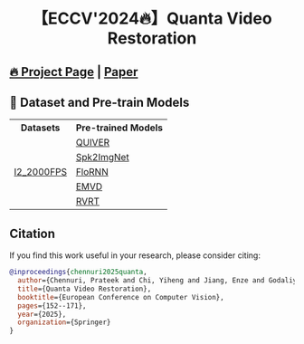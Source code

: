 <div align="center">

# 【ECCV'2024🔥】Quanta Video Restoration
</div>

## [🔥 Project Page](https://chennuriprateek.github.io/Quanta_Video_Restoration-QUIVER-/) | [Paper](https://arxiv.org/pdf/2410.14994) 

## 🧩 Dataset and Pre-train Models
<!--- 
| Datasets | Pre-train Models |
|:-----: |:-----: |
| [I2_2000FPS](https://app.box.com/s/0yzzajq1pnhyya057ilerzjia4qtsvhc) | [Pretrained restoration model (Coming Soon)](https://www.google.com/) |
-->
<table>
  <tr>
    <th>Datasets</th>
    <th>Pre-trained Models</th>
  </tr>
  <tr>
    <td rowspan="6"><a href="https://app.box.com/s/0yzzajq1pnhyya057ilerzjia4qtsvhc">I2_2000FPS</a></td>
    <td><a href="https://app.box.com/s/hdf1xk99p12yuj05tqdm4y6sfilj8wsv">QUIVER</a></td>
  </tr>
  <tr>
    <td><a href="https://app.box.com/s/ebfp4nkomk5je7bvc4l2xm9a2kp2waa7">Spk2ImgNet</a></td>
  </tr>
  <tr>
    <td><a href="https://app.box.com/s/xlg2zjj8nnjmh7t2xaat7ycdr6yptzuh">FloRNN</a></td>
  </tr>
  <tr>
    <td><a href="https://app.box.com/s/r2rr3w3h6jmbzep9tw0dyqkoq29vu26y">EMVD</a></td>
  </tr>
  <tr>
    <td><a href="https://app.box.com/s/ivbbhjp0w1wccggokzfeyapqiv1uh4bl">RVRT</a></td>
  </tr>
</table>

## Citation

If you find this work useful in your research, please consider citing:

```bibtex
@inproceedings{chennuri2025quanta,
  author={Chennuri, Prateek and Chi, Yiheng and Jiang, Enze and Godaliyadda, G.M. and Gnanasambandam, Abhiram and Sheikh, Hamid R. and Gyongy, Istvan and Chan, Stanley H.},
  title={Quanta Video Restoration},
  booktitle={European Conference on Computer Vision},
  pages={152--171},
  year={2025},
  organization={Springer}
}
```
<!---               
## 🔑 Setup and Prepare LMDB files
```
this is a code place holder
```
place holder

## 🛠️ Training
place holder

## 🚀 Performance Evaluation
place holder

## 👍 Useful Links
place holder, put few other datasets here

## 📜 Citation
place holder
``` -->
